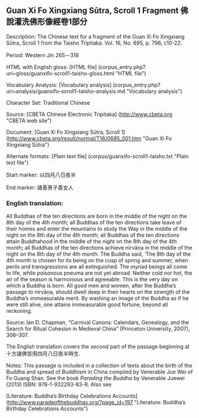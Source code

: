 ## Guan Xi Fo Xingxiang Sūtra, Scroll 1 Fragment 佛說灌洗佛形像經卷1部分

Description: The Chinese text for a fragment of the Guan Xi Fo Xingxiang Sūtra, Scroll 1 from the Taisho Tripitaka. Vol. 16, No. 695, p. 796, c10-22.

Period: Western Jin 265－316

HTML with English gloss: [HTML file] (corpus_entry.php?uri=gloss/guanxifo-scroll1-taisho-gloss.html "HTML file")

Vocabulary Analysis: [Vocabulary analysis] (corpus_entry.php?uri=analysis/guanxifo-scroll1-taisho-analysis.md "Vocabulary analysis")

Character Set: Traditional Chinese

Source: [CBETA Chinese Electronic Tripitaka] (http://www.cbeta.org "CBETA web site")

Document: [Guan Xi Fo Xingxiang Sūtra, Scroll 1] (http://www.cbeta.org/result/normal/T16/0695_001.htm "Guan Xi Fo Xingxiang Sūtra")

Alternate formats: [Plain text file] (corpus/guanxifo-scroll1-taisho.txt "Plain text file")

Start marker: 以四月八日夜半

End marker: 諸善男子善女人

### English translation:

All Buddhas of the ten directions are born in the middle of the night on the 8th day of the 4th month; all Buddhas of the ten directions take leave of their homes and enter the mountains to study the Way in the middle of the night on the 8th day of the 4th month; all Buddhas of the ten directions attain Buddhahood in the middle of the night on the 8th day of the 4th month; all Buddhas of the ten directions achieve nirvāṇa in the middle of the night on the 8th day of the 4th month. The Buddha said, ‘The 8th day of the 4th month is chosen for its being on the cusp of spring and summer, when perils and transgressions are all extinguished. The myriad beings all come to life, while poisonous pneuma are not yet abroad. Neither cold nor hot, the air of the season is harmonious and agreeable. This is the very day on which a Buddha is born. All good men and women, after the Buddha’s passage to nirvāṇa, should dwell deep in their hearts on the strength of the Buddha’s immeasurable merit. By washing an image of the Buddha as if he were still alive, one attains immeasurable good fortune, beyond all reckoning.

Source: Ian D. Chapman, “Carnival Canons: Calendars, Genealogy, and the Search for Ritual Cohesion in Medieval China” (Princeton University, 2007), 306–307.

The English translation covers the second part of the passage beginning at 十方諸佛皆用四月八日夜半時生.

Notes: This passage is included in a collection of texts about the birth of the Buddha and spread of Buddhism in China compiled by Venerable Jue Wei of Fo Guang Shan. See the book <em>Parading the Buddha</em> by  Venerable Juewei (2013) ISBN: 978-1-932293-83-8. Also see

[Literature: Buddha’s Birthday Celebrations Accounts] (http://www.paradeofthebuddhas.org/?page_id=197 "Literature: Buddha’s Birthday Celebrations Accounts")

